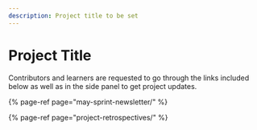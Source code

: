 ```yaml
---
description: Project title to be set
---
```


# Project Title

Contributors and learners are requested to go through the links included below as well as in the side panel to get project updates.



{% page-ref page="may-sprint-newsletter/" %}

{% page-ref page="project-retrospectives/" %}



